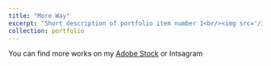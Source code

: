```yaml
---
title: "More Way"
excerpt: "Short description of portfolio item number 1<br/><img src='/images/500x300.png'>"
collection: portfolio
---
```


You can find more works on my [Adobe Stock](https://) or Intsagram
